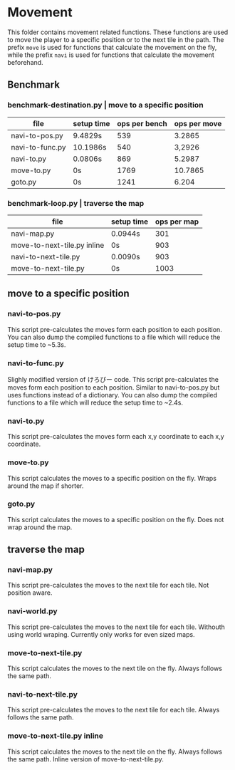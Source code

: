 # Movement
This folder contains movement related functions. These functions are used to move the player to a specific position or to the next tile in the path. The prefix `move` is used for functions that calculate the movement on the fly, while the prefix `navi` is used for functions that calculate the movement beforehand.


## Benchmark

### benchmark-destination.py | move to a specific position
| file                       | setup time | ops per bench | ops per move |
| -------------------------- | ---------- | ------------- | ------------ |
| navi-to-pos.py             | 9.4829s    |  539          |  3.2865      |
| navi-to-func.py            | 10.1986s   |  540          |  3,2926      |
| navi-to.py                 | 0.0806s    |  869          |  5.2987      |
| move-to.py                 | 0s         | 1769          | 10.7865      |
| goto.py                    | 0s         | 1241          |  6.204       |


### benchmark-loop.py | traverse the map
| file                        | setup time | ops per map |
| --------------------------- | ---------- | ----------- |
| navi-map.py                 | 0.0944s    | 301         |
| move-to-next-tile.py inline | 0s         | 903         |
| navi-to-next-tile.py        | 0.0090s    | 903         |
| move-to-next-tile.py        | 0s         | 1003        |


## move to a specific position

### navi-to-pos.py
This script pre-calculates the moves form each position to each position. You can also dump the compiled functions to a file which will reduce the setup time to ~5.3s.

### navi-to-func.py
Slighly modified version of けろびー code.
This script pre-calculates the moves form each position to each position. Similar to navi-to-pos.py but uses functions instead of a dictionary. You can also dump the compiled functions to a file which will reduce the setup time to ~2.4s.

### navi-to.py
This script pre-calculates the moves form each x,y coordinate to each x,y coordinate.

### move-to.py
This script calculates the moves to a specific position on the fly. Wraps around the map if shorter.

### goto.py
This script calculates the moves to a specific position on the fly. Does not wrap around the map.


## traverse the map

### navi-map.py
This script pre-calculates the moves to the next tile for each tile. Not position aware.

### navi-world.py
This script pre-calculates the moves to the next tile for each tile. Withouth using world wraping. Currently only works for even sized maps.

### move-to-next-tile.py
This script calculates the moves to the next tile on the fly. Always follows the same path.

### navi-to-next-tile.py
This script pre-calculates the moves to the next tile for each tile. Always follows the same path.

### move-to-next-tile.py inline
This script calculates the moves to the next tile on the fly. Always follows the same path. Inline version of move-to-next-tile.py.
